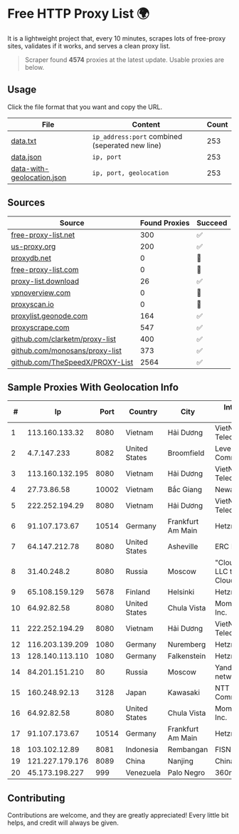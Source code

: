 
# Free HTTP Proxy List 🌍

It is a lightweight project that, every 10 minutes, scrapes lots of free-proxy sites, validates if it works, and serves a clean proxy list.


> Scraper found **4574** proxies at the latest update. Usable proxies are below.

## Usage

Click the file format that you want and copy the URL.


|File|Content|Count|
|----|-------|-----|
|[data.txt](https://raw.githubusercontent.com/themiralay/Proxy-List-World/master/data.txt)|`ip_address:port` combined (seperated new line)|253|
|[data.json](https://raw.githubusercontent.com/themiralay/Proxy-List-World/master/data.json)|`ip, port`|253|
|[data-with-geolocation.json](https://raw.githubusercontent.com/themiralay/Proxy-List-World/master/data-with-geolocation.json)|`ip, port, geolocation`|253|

## Sources

|Source|Found Proxies|Succeed|
|------|-------------|-------|
|[free-proxy-list.net](https://free-proxy-list.net)|300|✅|
|[us-proxy.org](https://www.us-proxy.org)|200|✅|
|[proxydb.net](http://proxydb.net)|0|🚫|
|[free-proxy-list.com](https://free-proxy-list.com/?page=&port=&type%5B%5D=http&type%5B%5D=https&up_time=0&search=Search)|0|🚫|
|[proxy-list.download](https://www.proxy-list.download/HTTP)|26|✅|
|[vpnoverview.com](https://vpnoverview.com/privacy/anonymous-browsing/free-proxy-servers)|0|🚫|
|[proxyscan.io](https://www.proxyscan.io)|0|🚫|
|[proxylist.geonode.com](https://proxylist.geonode.com/api/proxy-list?limit=300&page=1&sort_by=lastChecked&sort_type=desc&protocols=http,https)|164|✅|
|[proxyscrape.com](https://api.proxyscrape.com/v2/?request=displayproxies&protocol=http&timeout=10000&country=all&ssl=all&anonymity=all)|547|✅|
|[github.com/clarketm/proxy-list](https://raw.githubusercontent.com/clarketm/proxy-list/master/proxy-list-raw.txt)|400|✅|
|[github.com/monosans/proxy-list](https://raw.githubusercontent.com/monosans/proxy-list/main/proxies/http.txt)|373|✅|
|[github.com/TheSpeedX/PROXY-List](https://raw.githubusercontent.com/TheSpeedX/PROXY-List/master/http.txt)|2564|✅|


## Sample Proxies With Geolocation Info

|#|Ip|Port|Country|City|Internet Service Provider|
|-|--|----|-------|----|-------------------------|
|1|113.160.133.32|8080|Vietnam|Hải Dương|VietNam Post and Telecom Corporation|
|2|4.7.147.233|8082|United States|Broomfield|Level 3 Communications, Inc.|
|3|113.160.132.195|8080|Vietnam|Hải Dương|VietNam Post and Telecom Corporation|
|4|27.73.86.58|10002|Vietnam|Bắc Giang|Newass2011xDSLHN|
|5|222.252.194.29|8080|Vietnam|Hải Dương|VietNam Post and Telecom Corporation|
|6|91.107.173.67|10514|Germany|Frankfurt Am Main|Hetzner Online AG|
|7|64.147.212.78|8080|United States|Asheville|ERC Broadband|
|8|31.40.248.2|8080|Russia|Moscow|"Cloud Technologies" LLC trading as Cloud.ru|
|9|65.108.159.129|5678|Finland|Helsinki|Hetzner Online GmbH|
|10|64.92.82.58|8080|United States|Chula Vista|Momentum Telecom, Inc.|
|11|222.252.194.29|8080|Vietnam|Hải Dương|VietNam Post and Telecom Corporation|
|12|116.203.139.209|1080|Germany|Nuremberg|Hetzner Online GmbH|
|13|128.140.113.110|1080|Germany|Falkenstein|Hetzner Online GmbH|
|14|84.201.151.210|80|Russia|Moscow|Yandex enterprise network|
|15|160.248.92.13|3128|Japan|Kawasaki|NTT PC Communications, Inc.|
|16|64.92.82.58|8080|United States|Chula Vista|Momentum Telecom, Inc.|
|17|91.107.173.67|10514|Germany|Frankfurt Am Main|Hetzner Online AG|
|18|103.102.12.89|8081|Indonesia|Rembangan|FISNET|
|19|121.227.179.176|8089|China|Nanjing|China Telecom|
|20|45.173.198.227|999|Venezuela|Palo Negro|360net C.A.|



## Contributing

Contributions are welcome, and they are greatly appreciated! Every
little bit helps, and credit will always be given.

